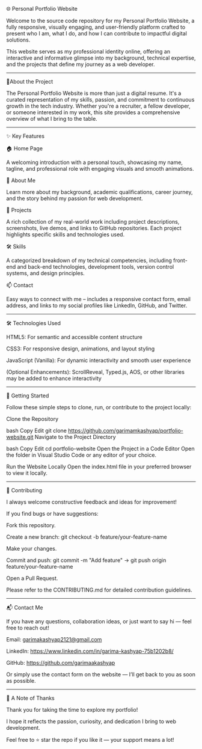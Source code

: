 🌐 Personal Portfolio Website



Welcome to the source code repository for my Personal Portfolio Website, a fully responsive, visually engaging, and user-friendly platform crafted to present who I am, what I do, and how I can contribute to impactful digital solutions.

This website serves as my professional identity online, offering an interactive and informative glimpse into my background, technical expertise, and the projects that define my journey as a web developer.

-------------------------------------------------------------------------------------------------------------------------------------------------------------------

📌About the Project


The Personal Portfolio Website is more than just a digital resume. It's a curated representation of my skills, passion, and commitment to continuous growth in the tech industry. Whether you're a recruiter, a fellow developer, or someone interested in my work, this site provides a comprehensive overview of what I bring to the table.

-------------------------------------------------------------------------------------------------------------------------------------------------------------------

✨ Key Features


🏠 Home Page


A welcoming introduction with a personal touch, showcasing my name, tagline, and professional role with engaging visuals and smooth animations.

👤 About Me


Learn more about my background, academic qualifications, career journey, and the story behind my passion for web development.

💼 Projects


A rich collection of my real-world work including project descriptions, screenshots, live demos, and links to GitHub repositories. Each project highlights specific skills and technologies used.

🛠️ Skills


A categorized breakdown of my technical competencies, including front-end and back-end technologies, development tools, version control systems, and design principles.

📫 Contact


Easy ways to connect with me – includes a responsive contact form, email address, and links to my social profiles like LinkedIn, GitHub, and Twitter.

------------------------------------------------------------------------------------------------------------------------------------------------------------------

🛠️ Technologies Used


HTML5: For semantic and accessible content structure



CSS3: For responsive design, animations, and layout styling



JavaScript (Vanilla): For dynamic interactivity and smooth user experience



(Optional Enhancements): ScrollReveal, Typed.js, AOS, or other libraries may be added to enhance interactivity


------------------------------------------------------------------------------------------------------------------------------------------------------------------



🚀 Getting Started


Follow these simple steps to clone, run, or contribute to the project locally:

Clone the Repository

bash
Copy
Edit
git clone https://github.com/garimamkashyap/portfolio-website.git
Navigate to the Project Directory

bash
Copy
Edit
cd portfolio-website
Open the Project in a Code Editor
Open the folder in Visual Studio Code or any editor of your choice.

Run the Website Locally
Open the index.html file in your preferred browser to view it locally.

------------------------------------------------------------------------------------------------------------------------------------------------------------------

🤝 Contributing


I always welcome constructive feedback and ideas for improvement! 

If you find bugs or have suggestions:



Fork this repository.

Create a new branch: git checkout -b feature/your-feature-name



Make your changes.



Commit and push: git commit -m "Add feature" → git push origin feature/your-feature-name



Open a Pull Request.



Please refer to the CONTRIBUTING.md for detailed contribution guidelines.


------------------------------------------------------------------------------------------------------------------------------------------------------------------

📬 Contact Me


If you have any questions, collaboration ideas, or just want to say hi — feel free to reach out!

Email: garimakashyap2121@gmail.com

LinkedIn: https://www.linkedin.com/in/garima-kashyap-75b1202b8/

GitHub: https://github.com/garimaakashyap



Or simply use the contact form on the website — I’ll get back to you as soon as possible.


------------------------------------------------------------------------------------------------------------------------------------------------------------------

🙏 A Note of Thanks


Thank you for taking the time to explore my portfolio!

I hope it reflects the passion, curiosity, and dedication I bring to web development.

Feel free to ⭐ star the repo if you like it — your support means a lot!


